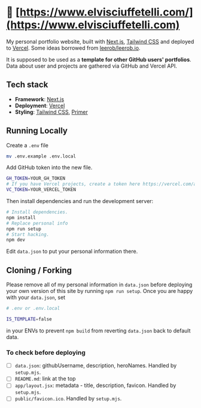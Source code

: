 # 🔗 [https://www.elvisciuffetelli.com/](https://www.elvisciuffetelli.com)

My personal portfolio website, built with [Next.js](https://nextjs.org/), [Tailwind CSS](https://tailwindcss.com/) and deployed to [Vercel](https://vercel.com/). Some ideas borrowed from [leerob/leerob.io](https://github.com/leerob/leerob.io).

It is supposed to be used as a **template for other GitHub users' portfolios**. Data about user and projects are gathered via GitHub and Vercel API.

## Tech stack

- **Framework**: [Next.js](https://nextjs.org/)
- **Deployment**: [Vercel](https://vercel.com)
- **Styling**: [Tailwind CSS](https://tailwindcss.com), [Primer](https://primer.style/)

## Running Locally

Create a `.env` file

```sh
mv .env.example .env.local
```

Add GitHub token into the new file.

```sh
GH_TOKEN=YOUR_GH_TOKEN
# If you have Vercel projects, create a token here https://vercel.com/account/tokens to get more info.
VC_TOKEN=YOUR_VERCEL_TOKEN
```

Then install dependencies and run the development server:

```sh
# Install dependencies.
npm install
# Replace personal info
npm run setup
# Start hacking.
npm dev
```

Edit `data.json` to put your personal information there.

## Cloning / Forking

Please remove all of my personal information in `data.json` before deploying your own version of this site by running `npm run setup`. Once you are happy with your `data.json`, set

```sh
# .env or .env.local

IS_TEMPLATE=false
```

in your ENVs to prevent `npm build` from reverting `data.json` back to default data.

### To check before deploying

- [ ] `data.json`: githubUsername, description, heroNames. Handled by `setup.mjs`.
- [ ] `README.md`: link at the top
- [ ] `app/layout.jsx`: metadata - title, description, favicon. Handled by `setup.mjs`.
- [ ] `public/favicon.ico`. Handled by `setup.mjs`.
